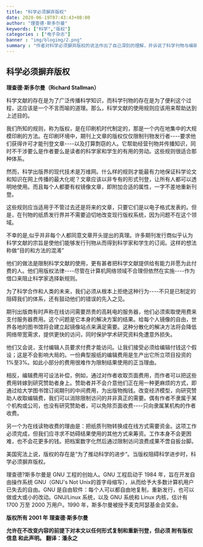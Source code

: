 ```yaml
---
title: "科学必须摒弃版权"
date: 2020-06-19T07:43:43+08:00
author: "理查德·斯多尔曼"
keywords: ["科学","版权"]
categories : ["电子杂志"]
banner : "img/blogimg/2.png"
summary : "作者对科学必须摒弃版权的说法作出了自己深刻的理解，并诉说了科学刊物与编辑费版权的关系"
---
```


## 科学必须摒弃版权

**理查德·斯多尔曼（Richard Stallman）**

  科学文献的存在是为了广泛传播科学知识，而科学刊物的存在是为了便利这个过程，这应该是一个不言而喻的道理。那么，科学文献的使用规则应该用来帮助达到上述目的。

  我们所知的规则，称为版权，是在印刷机时代制定的，那是一个内在地集中的大规模印刷的方法。在印刷环境中，期刊上文章的版权仅仅限制刊物发行者----要求他们获得许可才能刊登文章----以及打算剽窃的人。它帮助经营刊物并传播知识，同时不干涉要么是作者要么是读者的科学家和学生的有用的劳动。这些规则很适合那种体系。

  然而，科学出版界的现代技术是万维网。什么样的规则才能最有力地保证科学论文和知识在网上传播的最大化呢？文章应该以非专有的形式刊登，让所有人都可以透明地使用。而且每个人都要有权镜像文章，即附加合适的属性，一字不差地重新刊登。

  这些规则应当适用于不管过去还是将来的文章，只要它们是以电子格式发表的。但是，在刊物的纸质发行界并不需要迫切地改变现行版权系统，因为问题不在这个领域。

  不幸的是,似乎并非每个人都同意文章开头提出的真理。许多期刊发行商似乎认为科学文献的宗旨是使他们能够发行刊物从而得到科学家和学生的订阅。这样的想法称做“目的和方法的混淆”

  他们的做法是限制科学文献的使用，更有甚者把科学文献提供给有能力并愿为此付费的人。他们用版权法律----尽管在计算机网络领域不合理但依然在实施----作为借口来阻止科学家选择新规则。

  为了科学合作和人类的未来，我们必须从根本上拒绝这种行为----不只是已制定的阻碍我们的体系，还有鼓动他们的错误的先入之见。

  期刊出版商有时声称在线访问需要昂贵的高耗电的服务器，他们必须索取使用费来支付服务器费用。这个问题是它本身的解决方案的结果。给每个人镜像的自由，世界各地的图书馆将会建立起镜像站点来满足需要。这种分散化的解决方法将会降低网络带宽需求，提供更快的访问，同时保护学术研究资料免遭意外损失。

  他们又会说，支付编辑人员要求付费才能访问。让我们接受必须给编辑付钱这个假设；这是不会影响大局的。一份典型报纸的编辑费用是生产出它所立项目投资的1%至3%。如此小部分的费用很难作为限制结果使用的正当理由。

  相反，编辑费用可设法补偿，例如，通过对作者收取页面费用，而作者可以把这些费用转嫁到研究赞助者身上。赞助者并不会介意他们正在用一种更麻烦的方式，即通过给大学图书馆订阅期刊的中间费用，为出版物掏钱。改变经济模型，向研究赞助人收取编辑费，我们可以消除限制访问的并非真正的需要。偶有作者不隶属于某个机构或公司，也没有研究赞助者，可以免除页面收费----只向隶属某机构的作者收费。

  另一个为在线读物收费的理由是：把纸质刊物转换成在线方式需要资金。这项工作必须完成，但我们应寻求不妨碍结果使用的其他方式来筹资。工作本身不会更困难，也不会花更多的钱。把档案数字化然后通过限制访问浪费成果不啻自扳台脚。

  美国宪法上说，版权的存在是“为了推动科学的进步“。当版权阻碍科学进步时，科学必须摒弃版权。

  理查德?斯多尔曼是 GNU 工程的创始人。GNU 工程启动于 1984 年，旨在开发自由操作系统 GNU（GNU's Not Unix的首字母缩写），从而给予大多数计算机用户已失去的自由。GNU 是自由软件：每个人可以都自由地复制，重新发行，也可以做或大或小的改动。GNU/Linux 系统，以及 GNU 系统和 Linux 内核，估计有 1700 万至 2000 万用户。1990 年，斯多尔曼被授予麦克阿瑟基金会奖金。


**版权所有 2001 年 理查德·斯多尔曼**

**允许在不改变内容的前提下对本文以任何形式复制和重新刊登，但必须 附有版权信息 和此声明。
翻译：潘永之**
